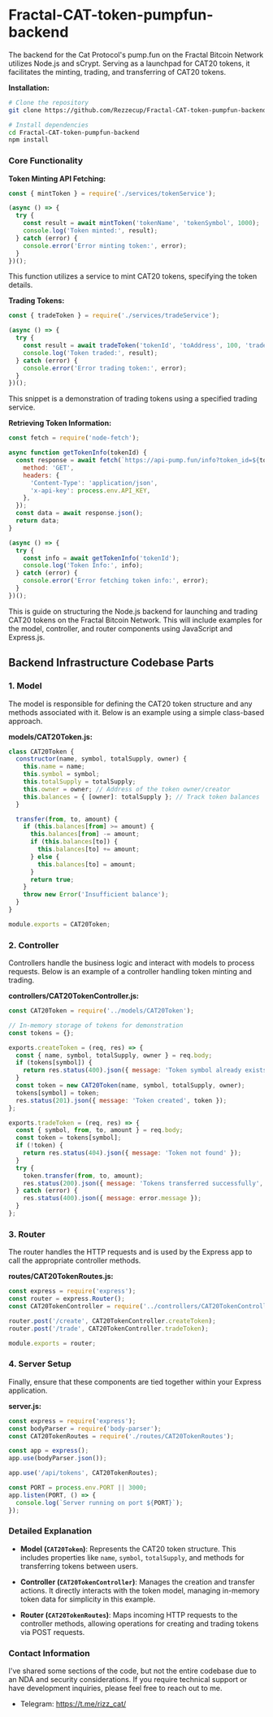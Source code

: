 # Fractal-CAT-token-pumpfun-backend
The backend for the Cat Protocol's pump.fun on the Fractal Bitcoin Network utilizes Node.js and sCrypt. Serving as a launchpad for CAT20 tokens, it facilitates the minting, trading, and transferring of CAT20 tokens.  
 
**Installation:**

```bash
# Clone the repository
git clone https://github.com/Rezzecup/Fractal-CAT-token-pumpfun-backend.git

# Install dependencies 
cd Fractal-CAT-token-pumpfun-backend 
npm install 
```

### Core Functionality

**Token Minting API Fetching:**
```javascript
const { mintToken } = require('./services/tokenService');

(async () => {
  try {
    const result = await mintToken('tokenName', 'tokenSymbol', 1000);
    console.log('Token minted:', result);
  } catch (error) {
    console.error('Error minting token:', error);
  }
})();
```

This function utilizes a service to mint CAT20 tokens, specifying the token details.

**Trading Tokens:**
```javascript
const { tradeToken } = require('./services/tradeService');

(async () => {
  try {
    const result = await tradeToken('tokenId', 'toAddress', 100, 'traderPrivateKey');
    console.log('Token traded:', result);
  } catch (error) {
    console.error('Error trading token:', error);
  }
})();
```

This snippet is a demonstration of trading tokens using a specified trading service.

**Retrieving Token Information:**
```javascript
const fetch = require('node-fetch');

async function getTokenInfo(tokenId) {
  const response = await fetch(`https://api-pump.fun/info?token_id=${tokenId}`, {
    method: 'GET',
    headers: {
      'Content-Type': 'application/json',
      'x-api-key': process.env.API_KEY,
    },
  });
  const data = await response.json();
  return data;
}

(async () => {
  try {
    const info = await getTokenInfo('tokenId');
    console.log('Token Info:', info);
  } catch (error) {
    console.error('Error fetching token info:', error);
  }
})();
```

This is guide on structuring the Node.js backend for launching and trading CAT20 tokens on the Fractal Bitcoin Network. This will include examples for the model, controller, and router components using JavaScript and Express.js. 

## Backend Infrastructure Codebase Parts

### 1. Model

The model is responsible for defining the CAT20 token structure and any methods associated with it. Below is an example using a simple class-based approach.

**models/CAT20Token.js:**
```javascript
class CAT20Token {
  constructor(name, symbol, totalSupply, owner) {
    this.name = name;
    this.symbol = symbol;
    this.totalSupply = totalSupply;
    this.owner = owner; // Address of the token owner/creator
    this.balances = { [owner]: totalSupply }; // Track token balances
  }

  transfer(from, to, amount) {
    if (this.balances[from] >= amount) {
      this.balances[from] -= amount;
      if (this.balances[to]) {
        this.balances[to] += amount;
      } else {
        this.balances[to] = amount;
      }
      return true;
    }
    throw new Error('Insufficient balance');
  }
}

module.exports = CAT20Token;
```

### 2. Controller

Controllers handle the business logic and interact with models to process requests. Below is an example of a controller handling token minting and trading.

**controllers/CAT20TokenController.js:**
```javascript
const CAT20Token = require('../models/CAT20Token');

// In-memory storage of tokens for demonstration
const tokens = {};

exports.createToken = (req, res) => {
  const { name, symbol, totalSupply, owner } = req.body;
  if (tokens[symbol]) {
    return res.status(400).json({ message: 'Token symbol already exists' });
  }
  const token = new CAT20Token(name, symbol, totalSupply, owner);
  tokens[symbol] = token;
  res.status(201).json({ message: 'Token created', token });
};

exports.tradeToken = (req, res) => {
  const { symbol, from, to, amount } = req.body;
  const token = tokens[symbol];
  if (!token) {
    return res.status(404).json({ message: 'Token not found' });
  }
  try {
    token.transfer(from, to, amount);
    res.status(200).json({ message: 'Tokens transferred successfully', token });
  } catch (error) {
    res.status(400).json({ message: error.message });
  }
};
```

### 3. Router

The router handles the HTTP requests and is used by the Express app to call the appropriate controller methods.

**routes/CAT20TokenRoutes.js:**
```javascript
const express = require('express');
const router = express.Router();
const CAT20TokenController = require('../controllers/CAT20TokenController');

router.post('/create', CAT20TokenController.createToken);
router.post('/trade', CAT20TokenController.tradeToken);

module.exports = router;
```

### 4. Server Setup

Finally, ensure that these components are tied together within your Express application. 

**server.js:**
```javascript
const express = require('express');
const bodyParser = require('body-parser');
const CAT20TokenRoutes = require('./routes/CAT20TokenRoutes');

const app = express();
app.use(bodyParser.json());

app.use('/api/tokens', CAT20TokenRoutes);

const PORT = process.env.PORT || 3000;
app.listen(PORT, () => {
  console.log(`Server running on port ${PORT}`);
});
```

### Detailed Explanation

- **Model (`CAT20Token`)**: Represents the CAT20 token structure. This includes properties like `name`, `symbol`, `totalSupply`, and methods for transferring tokens between users.

- **Controller (`CAT20TokenController`)**: Manages the creation and transfer actions. It directly interacts with the token model, managing in-memory token data for simplicity in this example.

- **Router (`CAT20TokenRoutes`)**: Maps incoming HTTP requests to the controller methods, allowing operations for creating and trading tokens via POST requests.


### Contact Information

I've shared some sections of the code, but not the entire codebase due to an NDA and security considerations. If you require technical support or have development inquiries, please feel free to reach out to me.

- Telegram: https://t.me/rizz_cat/  

